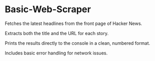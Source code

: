 # Basic-Web-Scraper

Fetches the latest headlines from the front page of Hacker News.

Extracts both the title and the URL for each story.

Prints the results directly to the console in a clean, numbered format.

Includes basic error handling for network issues.


